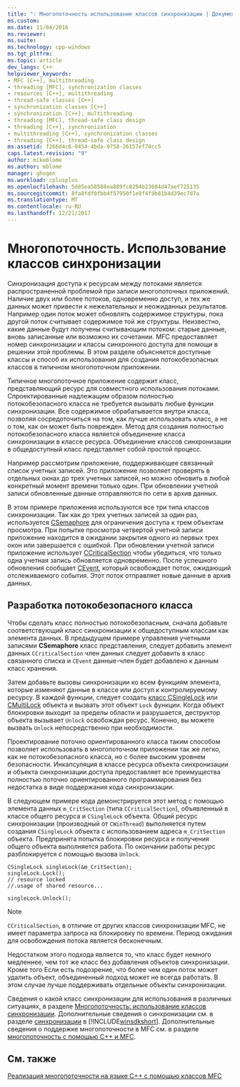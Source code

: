 ```yaml
---
title: ": Многопоточность использование классов синхронизации | Документы Microsoft"
ms.custom: 
ms.date: 11/04/2016
ms.reviewer: 
ms.suite: 
ms.technology: cpp-windows
ms.tgt_pltfrm: 
ms.topic: article
dev_langs: C++
helpviewer_keywords:
- MFC [C++], multithreading
- threading [MFC], synchronization classes
- resources [C++], multithreading
- thread-safe classes [C++]
- synchronization classes [C++]
- synchronization [C++], multithreading
- threading [MFC], thread-safe class design
- threading [C++], synchronization
- multithreading [C++], synchronization classes
- threading [C++], thread-safe class design
ms.assetid: f266d4c6-0454-4bda-9758-26157ef74cc5
caps.latest.revision: "9"
author: mikeblome
ms.author: mblome
manager: ghogen
ms.workload: cplusplus
ms.openlocfilehash: 5d85ea58588ea889fc8294b23604d47aef725135
ms.sourcegitcommit: 8fa8fdf0fbb4f57950f1e8f4f9b81b4d39ec7d7a
ms.translationtype: MT
ms.contentlocale: ru-RU
ms.lasthandoff: 12/21/2017
---
```

# <a name="multithreading-how-to-use-the-synchronization-classes"></a>Многопоточность. Использование классов синхронизации
Синхронизация доступа к ресурсам между потоками является распространенной проблемой при записи многопоточных приложений. Наличие двух или более потоков, одновременно доступ, и тех же данных может привести к нежелательных и неожиданных результатов. Например один поток может обновлять содержимое структуры, пока другой поток считывает содержимое той же структуры. Неизвестно, какие данные будут получены считывающим потоком: старые данные, вновь записанные или возможно их сочетании. MFC предоставляет номер синхронизации и классы синхронного доступа для помощи в решении этой проблемы. В этом разделе объясняется доступные классы и способ их использования для создания потокобезопасных классов в типичном многопоточном приложении.  
  
 Типичное многопоточное приложение содержит класс, представляющий ресурс для совместного использования потоками. Спроектированные надлежащим образом полностью потокобезопасного класса не требуется вызывать любые функции синхронизации. Все содержимое обрабатывается внутри класса, позволяя сосредоточиться на том, как лучше использовать класс, а не о том, как он может быть поврежден. Метод для создания полностью потокобезопасного класса является объединение класса синхронизации в классе ресурса. Объединение классов синхронизации в общедоступный класс представляет собой простой процесс.  
  
 Например рассмотрим приложение, поддерживающее связанный список учетных записей. Это приложение позволяет проверять в отдельных окнах до трех учетных записей, но можно обновить в любой конкретный момент времени только один. При обновлении учетной записи обновленные данные отправляются по сети в архив данных.  
  
 В этом примере приложения используются все три типа классов синхронизации. Так как до трех учетных записей за один раз, используется [CSemaphore](../mfc/reference/csemaphore-class.md) для ограничения доступа к трем объектам просмотра. При попытке просмотра четвертой учетной записи приложение находится в ожидании закрытия одного из первых трех окон или завершается с ошибкой. При обновлении учетной записи приложение использует [CCriticalSection](../mfc/reference/ccriticalsection-class.md) чтобы убедиться, что только одна учетная запись обновляется одновременно. После успешного обновления сообщает [CEvent](../mfc/reference/cevent-class.md), который освобождает поток, ожидающий отслеживаемого события. Этот поток отправляет новые данные в архив данных.  
  
##  <a name="_mfc_designing_a_thread.2d.safe_class"></a>Разработка потокобезопасного класса  
 Чтобы сделать класс полностью потокобезопасным, сначала добавьте соответствующий класс синхронизации к общедоступным классам как элемента данных. В предыдущем примере управления учетными записями **CSemaphore** класс представления, следует добавить элемент данных `CCriticalSection` член данных следует добавить в класс связанного списка и `CEvent` данные-член будет добавлено к данным класс хранения.  
  
 Затем добавьте вызовы синхронизации ко всем функциям элемента, которые изменяют данные в классе или доступ к контролируемому ресурсу. В каждой функции, следует создать [класс CSingleLock](../mfc/reference/csinglelock-class.md) или [CMultiLock](../mfc/reference/cmultilock-class.md) объекта и вызвать этот объект `Lock` функции. Когда объект блокировки выходит за пределы области и разрушается, деструктор объекта вызывает `Unlock` освобождая ресурс. Конечно, вы можете вызвать `Unlock` непосредственно при необходимости.  
  
 Проектирование поточно ориентированного класса таким способом позволяет использовать в многопоточном приложении так же легко, как не потокобезопасного класса, но с более высоким уровнем безопасности. Инкапсуляция в классе ресурса объекта синхронизации и объекта синхронизации доступа предоставляет все преимущества полностью поточно ориентированного программирования без недостатка в виде поддержания кода синхронизации.  
  
 В следующем примере кода демонстрируется этот метод с помощью элемента данных `m_CritSection` (типа `CCriticalSection`), объявленный в классе общего ресурса и `CSingleLock` объекта. Общий ресурс синхронизации (производный от `CWinThread`) выполняется путем создания `CSingleLock` объекта с использованием адреса `m_CritSection` объекта. Предпринята попытка блокировки ресурса и получения общего объекта выполняется работа. По окончании работы ресурс разблокируется с помощью вызова `Unlock`.  
  
```  
CSingleLock singleLock(&m_CritSection);  
singleLock.Lock();  
// resource locked  
//.usage of shared resource...  
  
singleLock.Unlock();  
```  
  
> [!NOTE]
>  `CCriticalSection`, в отличие от других классов синхронизации MFC, не имеет параметра запроса на блокировку по времени. Период ожидания для освобождения потока является бесконечным.  
  
 Недостатком этого подхода является то, что класс будет немного медленнее, чем тот же класс без добавления объектов синхронизации. Кроме того Если есть подозрение, что более чем один поток может удалить объект, объединенный подход может не всегда работать. В этом случае лучше поддерживать отдельные объекты синхронизации.  
  
 Сведения о какой класс синхронизации для использования в различных ситуациях, в разделе [Многопоточность: использование классов синхронизации](../parallel/multithreading-when-to-use-the-synchronization-classes.md). Дополнительные сведения о синхронизации см. в разделе [синхронизации](http://msdn.microsoft.com/library/windows/desktop/ms686353) в [!INCLUDE[winsdkshort](../atl-mfc-shared/reference/includes/winsdkshort_md.md)]. Дополнительные сведения о поддержке многопоточности в MFC см. в разделе [многопоточность с помощью C++ и MFC](../parallel/multithreading-with-cpp-and-mfc.md).  
  
## <a name="see-also"></a>См. также  
 [Реализация многопоточности на языке C++ с помощью классов MFC](../parallel/multithreading-with-cpp-and-mfc.md)